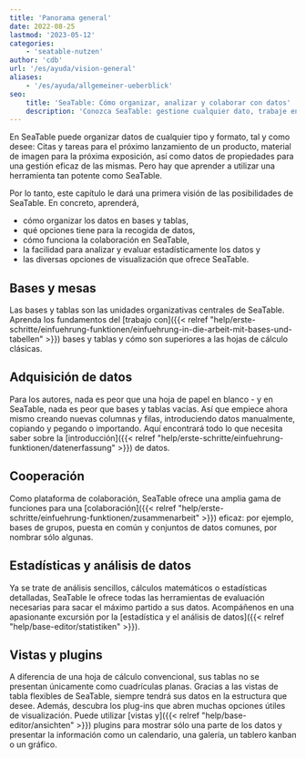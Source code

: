 ```yaml
---
title: 'Panorama general'
date: 2022-08-25
lastmod: '2023-05-12'
categories:
    - 'seatable-nutzen'
author: 'cdb'
url: '/es/ayuda/vision-general'
aliases:
    - '/es/ayuda/allgemeiner-ueberblick'
seo:
    title: 'SeaTable: Cómo organizar, analizar y colaborar con datos'
    description: 'Conozca SeaTable: gestione cualquier dato, trabaje en equipo, cree análisis estadísticos y personalice vistas para su flujo de trabajo.'
---
```


En SeaTable puede organizar datos de cualquier tipo y formato, tal y como desee: Citas y tareas para el próximo lanzamiento de un producto, material de imagen para la próxima exposición, así como datos de propiedades para una gestión eficaz de las mismas. Pero hay que aprender a utilizar una herramienta tan potente como SeaTable.

Por lo tanto, este capítulo le dará una primera visión de las posibilidades de SeaTable. En concreto, aprenderá,

- cómo organizar los datos en bases y tablas,
- qué opciones tiene para la recogida de datos,
- cómo funciona la colaboración en SeaTable,
- la facilidad para analizar y evaluar estadísticamente los datos y
- las diversas opciones de visualización que ofrece SeaTable.

## Bases y mesas

Las bases y tablas son las unidades organizativas centrales de SeaTable. Aprenda los fundamentos del [trabajo con]({{< relref "help/erste-schritte/einfuehrung-funktionen/einfuehrung-in-die-arbeit-mit-bases-und-tabellen" >}}) bases y tablas y cómo son superiores a las hojas de cálculo clásicas.

## Adquisición de datos

Para los autores, nada es peor que una hoja de papel en blanco - y en SeaTable, nada es peor que bases y tablas vacías. Así que empiece ahora mismo creando nuevas columnas y filas, introduciendo datos manualmente, copiando y pegando o importando. Aquí encontrará todo lo que necesita saber sobre la [introducción]({{< relref "help/erste-schritte/einfuehrung-funktionen/datenerfassung" >}}) de datos.

## Cooperación

Como plataforma de colaboración, SeaTable ofrece una amplia gama de funciones para una [colaboración]({{< relref "help/erste-schritte/einfuehrung-funktionen/zusammenarbeit" >}}) eficaz: por ejemplo, bases de grupos, puesta en común y conjuntos de datos comunes, por nombrar sólo algunas.

## Estadísticas y análisis de datos

Ya se trate de análisis sencillos, cálculos matemáticos o estadísticas detalladas, SeaTable le ofrece todas las herramientas de evaluación necesarias para sacar el máximo partido a sus datos. Acompáñenos en una apasionante excursión por la [estadística y el análisis de datos]({{< relref "help/base-editor/statistiken" >}}).

## Vistas y plugins

A diferencia de una hoja de cálculo convencional, sus tablas no se presentan únicamente como cuadrículas planas. Gracias a las vistas de tabla flexibles de SeaTable, siempre tendrá sus datos en la estructura que desee. Además, descubra los plug-ins que abren muchas opciones útiles de visualización. Puede utilizar [vistas y]({{< relref "help/base-editor/ansichten" >}}) plugins para mostrar sólo una parte de los datos y presentar la información como un calendario, una galería, un tablero kanban o un gráfico.
